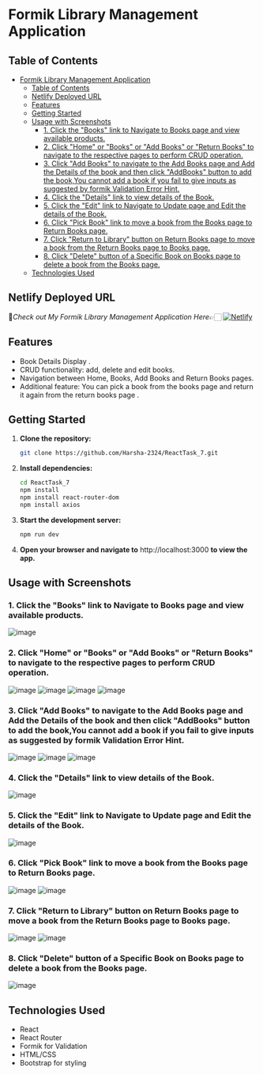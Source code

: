 # Formik Library Management Application

## Table of Contents

- [Formik Library Management Application](#formik-library-management-application)
  - [Table of Contents](#table-of-contents)
  - [Netlify Deployed URL](#netlify-deployed-url)
  - [Features](#features)
  - [Getting Started](#getting-started)
  - [Usage with Screenshots](#usage-with-screenshots)
    - [1. Click the "Books" link to Navigate to Books page and view available products.](#1-click-the-books-link-to-navigate-to-books-page-and-view-available-products)
    - [2. Click "Home" or "Books" or "Add Books" or "Return Books" to navigate to the respective pages to perform CRUD operation.](#2-click-home-or-books-or-add-books-or-return-books-to-navigate-to-the-respective-pages-to-perform-crud-operation)
    - [3. Click "Add Books" to navigate to the Add Books page and Add the Details of the book and then click "AddBooks" button to add the book,You cannot add a book if you fail to give inputs as suggested by formik Validation Error Hint.](#3-click-add-books-to-navigate-to-the-add-books-page-and-add-the-details-of-the-book-and-then-click-addbooks-button-to-add-the-bookyou-cannot-add-a-book-if-you-fail-to-give-inputs-as-suggested-by-formik-validation-error-hint)
    - [4. Click the "Details" link to view details of the Book.](#4-click-the-details-link-to-view-details-of-the-book)
    - [5. Click the "Edit" link to Navigate to Update page and Edit the details of the Book.](#5-click-the-edit-link-to-navigate-to-update-page-and-edit-the-details-of-the-book)
    - [6. Click "Pick Book" link to move a book from the Books page to Return Books page.](#6-click-pick-book-link-to-move-a-book-from-the-books-page-to-return-books-page)
    - [7. Click "Return to Library" button on Return Books page to move a book from the Return Books page to Books page.](#7-click-return-to-library-button-on-return-books-page-to-move-a-book-from-the-return-books-page-to-books-page)
    - [8. Click "Delete" button of a Specific Book on Books page to delete a book from the Books page.](#8-click-delete-button-of-a-specific-book-on-books-page-to-delete-a-book-from-the-books-page)
  - [Technologies Used](#technologies-used)
 
## Netlify Deployed URL

🔸*Check out My Formik Library Management Application Here*👉🏻 [![Netlify](https://img.shields.io/badge/netlify-%23000000.svg?style=for-the-badge&logo=netlify&logoColor=#00C7B7)](https://formik-validation-react-task-7.netlify.app/)

## Features

- Book Details Display .
- CRUD functionality: add, delete and edit books.
- Navigation between Home, Books, Add Books and Return Books pages.
- Additional feature: You can pick a book from the books page and return it again from the return books page .

## Getting Started

1. **Clone the repository:**

   ```bash
   git clone https://github.com/Harsha-2324/ReactTask_7.git

   ```

2. **Install dependencies:**

   ```bash
   cd ReactTask_7
   npm install 
   npm install react-router-dom
   npm install axios

   ```

3. **Start the development server:**

   ```bash
   npm run dev
   
   ```

4. **Open your browser and navigate to** http://localhost:3000 **to view the app.**

## Usage with Screenshots

### 1. Click the "Books" link to Navigate to Books page and view available products.
 ![image](./public/image/Screenshot%20(148).png)

### 2. Click "Home" or "Books" or "Add Books" or "Return Books" to navigate to the respective pages to perform CRUD operation.
 ![image](./public/image/Screenshot%20(147).png)
 ![image](./public/image/Screenshot%20(148).png)
 ![image](./public/image/Screenshot%20(154).png)
 ![image](./public/image/Screenshot%20(153).png)

### 3. Click "Add Books" to navigate to the Add Books page and Add the Details of the book and then click "AddBooks" button to add the book,You cannot add a book if you fail to give inputs as suggested by formik Validation Error Hint.  
![image](./public/image/Screenshot%20(155).png)
![image](./public/image/Screenshot%20(156).png)
![image](./public/image/Screenshot%20(157).png)

### 4. Click the "Details" link to view details of the Book.
 ![image](./public/image/Screenshot%20(149).png)
 
### 5. Click the "Edit" link to Navigate to Update page and Edit the details of the Book.
 ![image](./public/image/Screenshot%20(150).png)
  
### 6. Click "Pick Book" link to move a book from the Books page to Return Books page.
 ![image](./public/image/Screenshot%20(152).png)
 ![image](./public/image/Screenshot%20(153).png)

### 7. Click "Return to Library" button on Return Books page to move a book from the Return Books page to Books page.
 ![image](./public/image/Screenshot%20(153).png)
 ![image](./public/image/Screenshot%20(151).png)

### 8. Click "Delete" button of a Specific Book on Books page to delete a book from the Books page.
 ![image](./public/image/Screenshot%20(152).png)

## Technologies Used

- React
- React Router
- Formik for Validation
- HTML/CSS
- Bootstrap for styling